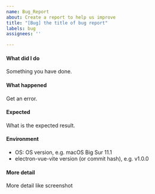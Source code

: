 ```yaml
---
name: Bug_Report
about: Create a report to help us improve
title: "[Bug] the title of bug report"
labels: bug
assignees: ''

---
```


#### What did I do

Something you have done.

#### What happened

Get an error.

#### Expected

What is the expected result.

#### Environment

- OS: OS version, e.g. macOS Big Sur 11.1
- electron-vue-vite version (or commit hash), e.g. v1.0.0

#### More detail

More detail like screenshot
